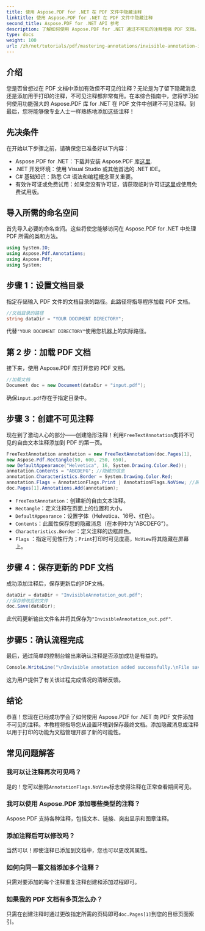```yaml
---
title: 使用 Aspose.PDF for .NET 在 PDF 文件中隐藏注释
linktitle: 使用 Aspose.PDF for .NET 在 PDF 文件中隐藏注释
second_title: Aspose.PDF for .NET API 参考
description: 了解如何使用 Aspose.PDF for .NET 通过不可见的注释增强 PDF 文档。本综合教程将指导您完成在 PDF 中创建有效但谨慎的注释的过程。
type: docs
weight: 100
url: /zh/net/tutorials/pdf/mastering-annotations/invisible-annotation-in-pdf-file/
---
```

## 介绍

您是否曾想过在 PDF 文档中添加有效但不可见的注释？无论是为了留下隐藏消息还是添加用于打印的注释，不可见注释都非常有用。在本综合指南中，您将学习如何使用功能强大的 Aspose.PDF 库 for .NET 在 PDF 文件中创建不可见注释。到最后，您将能够像专业人士一样熟练地添加这些注释！

## 先决条件

在开始以下步骤之前，请确保您已准备好以下内容：

-  Aspose.PDF for .NET：下载并安装 Aspose.PDF 库[这里](https://releases.aspose.com/pdf/net/).
- .NET 开发环境：使用 Visual Studio 或其他首选的 .NET IDE。
- C# 基础知识：熟悉 C# 语法和编程概念至关重要。
- 有效许可证或免费试用：如果您没有许可证，请获取临时许可证[这里](https://purchase.aspose.com/temporary-license/)或使用免费试用版。

## 导入所需的命名空间

首先导入必要的命名空间。这些将使您能够访问在 Aspose.PDF for .NET 中处理 PDF 所需的类和方法。

```csharp
using System.IO;
using Aspose.Pdf.Annotations;
using Aspose.Pdf;
using System;
```

## 步骤 1：设置文档目录

指定存储输入 PDF 文件的文档目录的路径。此路径将指导程序加载 PDF 文档。

```csharp
//文档目录的路径
string dataDir = "YOUR DOCUMENT DIRECTORY";
```

代替`"YOUR DOCUMENT DIRECTORY"`使用您机器上的实际路径。

## 第 2 步：加载 PDF 文档

接下来，使用 Aspose.PDF 库打开您的 PDF 文档。

```csharp
//加载文档
Document doc = new Document(dataDir + "input.pdf");
```

确保`input.pdf`存在于指定目录中。

## 步骤 3：创建不可见注释

现在到了激动人心的部分——创建隐形注释！利用`FreeTextAnnotation`类将不可见的自由文本注释添加到 PDF 的第一页。

```csharp
FreeTextAnnotation annotation = new FreeTextAnnotation(doc.Pages[1], 
new Aspose.Pdf.Rectangle(50, 600, 250, 650), 
new DefaultAppearance("Helvetica", 16, System.Drawing.Color.Red));
annotation.Contents = "ABCDEFG"; //隐藏的信息
annotation.Characteristics.Border = System.Drawing.Color.Red;
annotation.Flags = AnnotationFlags.Print | AnnotationFlags.NoView; //屏幕上不可见
doc.Pages[1].Annotations.Add(annotation);
```

- `FreeTextAnnotation`：创建新的自由文本注释。
- `Rectangle`：定义注释在页面上的位置和大小。
- `DefaultAppearance`：设置字体（Helvetica、16号、红色）。
- `Contents`：此属性保存您的隐藏消息（在本例中为“ABCDEFG”）。
- `Characteristics.Border`：定义注释的边框颜色。
- `Flags` ：指定可见性行为；`Print`打印时可见度高，`NoView`将其隐藏在屏幕上。

## 步骤 4：保存更新的 PDF 文档

成功添加注释后，保存更新后的PDF文档。

```csharp
dataDir = dataDir + "InvisibleAnnotation_out.pdf";
//保存修改后的文件
doc.Save(dataDir);
```

此代码更新输出文件名并将其保存为`"InvisibleAnnotation_out.pdf"`.

## 步骤5：确认流程完成

最后，通过简单的控制台输出来确认注释是否添加成功是有益的。

```csharp
Console.WriteLine("\nInvisible annotation added successfully.\nFile saved at " + dataDir);
```

这为用户提供了有关该过程完成情况的清晰反馈。

## 结论

恭喜！您现在已经成功学会了如何使用 Aspose.PDF for .NET 向 PDF 文件添加不可见的注释。本教程将指导您从设置环境到保存最终文档。添加隐藏消息或注释以用于打印的功能为文档管理开辟了新的可能性。

## 常见问题解答

### 我可以让注释再次可见吗？
是的！您可以删除`AnnotationFlags.NoView`标志使得注释在正常查看期间可见。

### 我可以使用 Aspose.PDF 添加哪些类型的注释？
Aspose.PDF 支持各种注释，包括文本、链接、突出显示和图章注释。

### 添加注释后可以修改吗？
当然可以！即使注释已添加到文档中，您也可以更改其属性。

### 如何向同一篇文档添加多个注释？
只需对要添加的每个注释重复注释创建和添加过程即可。

### 如果我的 PDF 文档有多页怎么办？
只需在创建注释时通过更改指定所需的页码即可`doc.Pages[1]`到您的目标页面索引。